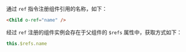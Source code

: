 通过 `ref` 指令注册组件引用的名称，如下：

```html
<Child o-ref="name" />
```

经过 `ref` 注册的组件实例会存在于父组件的 `$refs` 属性中，获取方式如下：

```javascript
this.$refs.name
```
